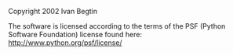 Copyright 2002 Ivan Begtin

The software is licensed according to the terms of the PSF (Python Software Foundation) license found here: http://www.python.org/psf/license/